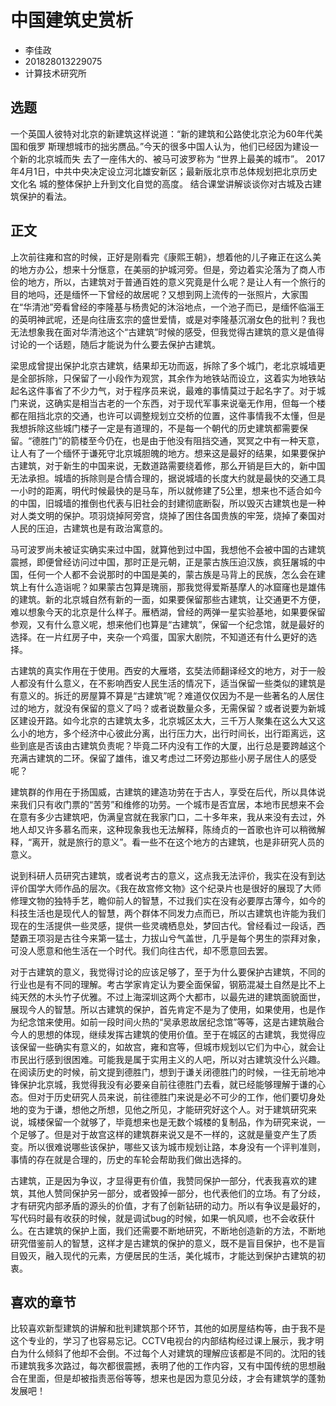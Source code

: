 # 中国建筑史赏析

* 李佳政
* 201828013229075
* 计算技术研究所

## 选题

一个英国人彼特对北京的新建筑这样说道：“新的建筑和公路使北京沦为60年代美国和俄罗 斯理想城市的拙劣赝品。”今天的很多中国人认为，他们已经因为建设一个新的北京城而失 去了一座伟大的、被马可波罗称为 “世界上最美的城市”。 2017年4月1日，中共中央决定设立河北雄安新区；最新版北京市总体规划把北京历史文化名 城的整体保护上升到文化自觉的高度。 结合课堂讲解谈谈你对古城及古建筑保护的看法。

## 正文

上次前往雍和宫的时候，正好是刚看完《康熙王朝》，想着他的儿子雍正在这么美的地方办公，想来十分惬意，在美丽的护城河旁。但是，旁边着实沦落为了商人市侩的地方，所以，古建筑对于普通百姓的意义究竟是什么呢？是让人有一个旅行的目的地吗，还是缅怀一下曾经的故居呢？又想到网上流传的一张照片，大家围在“华清池”旁看曾经的李隆基与杨贵妃的沐浴地点，一个池子而已，是缅怀临淄王的英明神武呢，还是向往唐玄宗的盛世爱情，或是对李隆基沉溺女色的批判？我也无法想象我在面对华清池这个“古建筑”时候的感受，但我觉得古建筑的意义是值得讨论的一个话题，随后才能说为什么要去保护古建筑。

梁思成曾提出保护北京古建筑，结果却无功而返，拆除了多个城门，老北京城墙更是全部拆除，只保留了一小段作为观赏，其余作为地铁站而设立，这着实为地铁站起名这件事省了不少力气，对于程序员来说，最难的事情莫过于起名字了。对于城门来说，这确实是相当古老的一个东西，对于现代军事来说毫无作用，但每一个楼都在阻挡北京的交通，也许可以调整规划立交桥的位置，这件事情我不太懂，但是我想拆除这些城门楼子一定是有道理的，不是每一个朝代的历史建筑都需要保留。“德胜门”的箭楼至今仍在，也是由于他没有阻挡交通，冥冥之中有一种天意，让人有了一个缅怀于谦死守北京城胆魄的地方。想来这是最好的结果，如果要保护古建筑，对于新生的中国来说，无数道路需要绕着修，那么开销是巨大的，新中国无法承担。城墙的拆除则是合情合理的，据说城墙的长度大约就是最快的交通工具一小时的距离，明代时候最快的是马车，所以就修建了5公里，想来也不适合如今的中国，旧城墙的推倒也代表与旧社会的封建彻底断裂，所以毁灭古建筑也是一种对人类文明的保护。项羽烧掉阿旁宫，烧掉了困住各国贵族的牢笼，烧掉了秦国对人民的压迫，古建筑也是有政治寓意的。

马可波罗尚未被证实确实来过中国，就算他到过中国，我想他不会被中国的古建筑震撼，即便曾经访问过中国，那时正是元朝，正是蒙古族压迫汉族，疯狂屠城的中国，任何一个人都不会说那时的中国是美的，蒙古族是马背上的民族，怎么会在建筑上有什么造诣呢？如果蒙古包算是瑰丽，那我觉得爱斯基摩人的冰窟窿也是雄伟的建筑。新的北京城自然有新的一面，如果要保留那些古建筑，让交通更不方便，难以想象今天的北京是什么样子。雁栖湖，曾经的两弹一星实验基地，如果要保留参观，又有什么意义呢，想来他们也算是“古建筑”，保留一个纪念馆，就是最好的选择。在一片红房子中，夹杂一个鸡蛋，国家大剧院，不知道还有什么更好的选择。

古建筑的真实作用在于使用。西安的大雁塔，玄奘法师翻译经文的地方，对于一般人都没有什么意义，在不影响西安人民生活的情况下，适当保留一些类似的建筑是有意义的。拆迁的房屋算不算是“古建筑”呢？难道仅仅因为不是一些著名的人居住过的地方，就没有保留的意义了吗？或者说数量众多，无需保留？或者说要为新城区建设开路。如今北京的古建筑太多，北京城区太大，三千万人聚集在这么大又这么小的地方，多个经济中心彼此分离，出行压力大，出行时间长，出行距离远，这些到底是否该由古建筑负责呢？毕竟二环内没有工作的大厦，出行总是要跨越这个充满古建筑的二环。保留了雄伟，谁又考虑过二环旁边那些小房子居住人的感受呢？

建筑群的作用在于扬国威，古建筑的建造功劳在于古人，享受在后代，所以具体说来我们只有收门票的“苦劳”和维修的功劳。一个城市是否宜居，本地市民想来不会在意有多少古建筑吧，伪满皇宫就在我家门口，二十多年来，我从来没有去过，外地人却又许多慕名而来，这种现象我也无法解释，陈绮贞的一首歌也许可以稍微解释，“离开，就是旅行的意义”。看一些不在这个地方的古建筑，也是非研究人员的意义。

说到科研人员研究古建筑，或者说考古的意义，这点我无法评价，我实在没有到达评价国学大师作品的层次。《我在故宫修文物》这个纪录片也是很好的展现了大师修理文物的独特手艺，瞻仰前人的智慧，不过我们实在没有必要厚古薄今，如今的科技生活也是现代人的智慧，两个群体不同发力点而已，所以古建筑也许能为我们现在的生活提供一些灵感，提供一些灵魂栖息处，梦回古代。曾经看过一段话，西楚霸王项羽是古往今来第一猛士，力拔山兮气盖世，几乎是每个男生的崇拜对象，可没人愿意和他生活在一个时代。我们向往古代，却不愿意回去罢。

对于古建筑的意义，我觉得讨论的应该足够了，至于为什么要保护古建筑，不同的行业也是有不同的理解。考古学家肯定认为要全面保留，钢筋混凝土自然是比不上纯天然的木头竹子优雅。不过上海深圳这两个大都市，以最先进的建筑面貌面世，展现今人的智慧。所以古建筑的保护，首先肯定不是为了使用，如果使用，也是作为纪念馆来使用。如前一段时间火热的“吴承恩故居纪念馆”等等，这是古建筑融合今人的思想的体现，继续发挥古建筑的使用价值。至于在城区的古建筑，我觉得应该保留一些确实有意义的，如故宫，雍和宫等，但城市规划以它们为中心，就会让市民出行感到很困难。可能我是属于实用主义的人吧，所以对古建筑没什么兴趣。在阅读历史的时候，前文提到德胜门，想到于谦关闭德胜门的时候，一往无前地冲锋保护北京城，我觉得我没有必要亲自前往德胜门去看，就已经能够理解于谦的心态。但对于历史研究人员来说，前往德胜门来说是必不可少的工作，他们要切身处地的变为于谦，想他之所想，见他之所见，才能研究好这个人。对于建筑研究来说，城楼保留一个就够了，毕竟想来也是无数个城楼的复制品，作为研究来说，一个足够了。但是对于故宫这样的建筑群来说又是不一样的，这就是量变产生了质变。所以很难说哪些该保护，哪些又该为城市规划让路，本身没有一个评判准则，事情的存在就是合理的，历史的车轮会帮助我们做出选择的。

古建筑，正是因为争议，才显得更有价值，我赞同保护一部分，代表我喜欢的建筑，其他人赞同保护另一部分，或者毁掉一部分，也代表他们的立场。有了分歧，才有研究内部矛盾的源头的价值，才有了创新钻研的动力。所以有争议是最好的，写代码时最有收获的时候，就是调试bug的时候，如果一帆风顺，也不会收获什么。在古建筑的保护上面，我们还需要不断地研究，不断地创造新的方法，不断地研究借鉴前人的智慧，这样才是古建筑的保护的意义，既不是盲目保护，也不是盲目毁灭，融入现代的元素，方便居民的生活，美化城市，才能达到保护古建筑的初衷。


## 喜欢的章节

比较喜欢新型建筑的讲解和批判建筑那个环节，其他的如房屋结构等，由于我不是这个专业的，学习了也容易忘记。CCTV电视台的内部结构经过课上展示，我才明白为什么倾斜了他却不会倒。不过每个人对建筑的理解应该都是不同的。沈阳的钱币建筑我多次路过，每次都很震撼，表明了他的工作内容，又有中国传统的思想融合在里面，但是却被指责恶俗等等，想来也是因为意见分歧，才会有建筑学的蓬勃发展吧！
